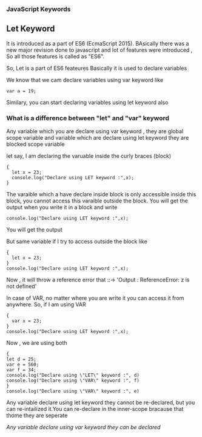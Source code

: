 ### JavaScript Keywords

<h2> Let Keyword </h2>

It is introduced as a part of ES6 (EcmaScript 2015). BAsically there was a new major revision done to javascript and lot of features were introduced , So all those features is called as "ES6".

So, Let is a part of ES6 feateures
Basically it is used to declare variables

We know that we cam declare variables using var keyword like

```
var a = 19;
```

Similary, you can start declaring variables using let keyword also

<h3> What is a difference between "let" and "var" keyword</h3>

Any variable which you are declare using var keyword , they are global scope variable
and variable which are declare using let keyword they are blocked scope variable

let say, I am declaring the varuable inside the curly braces (block)

```
{
  let x = 23;
  console.log("Declare using LET keyword :",x);
}
```

The varaible which a have declare inside block is only accessible inside this block, you cannot access this varaible outside the block. You will get the output when you write it in a block and write

```
console.log("Declare using LET keyword :",x);
```

You will get the output

But same variable if I try to access outside the block like

```
{
  let x = 23;
}
console.log("Declare using LET keyword :",x);
```

Now , it will throw a reference error that ::-> 'Output : ReferenceError: z is not defined'

In case of VAR, no matter where you are write it you can access it from anywhere.
So, if I am using VAR

```
{
  var x = 23;
}
console.log("Declare using LET keyword :",x);
```

Now , we are using both

```
{
let d = 25;
var e = 560;
var f = 34;
console.log("Declare using \"LET\" keyword :", d)
console.log("Declare using \"VAR\" keyword :", f)
}
console.log("Declare using \"VAR\" keyword :", e)
```

<imp> Any variable declare using let keyword they cannot be re-declared, but you can re-intailized it.You can re-declare in the inner-scope bracause that thome they are seperate </imp>

<em> Any variable declare using var keyword they can be declared </em>
